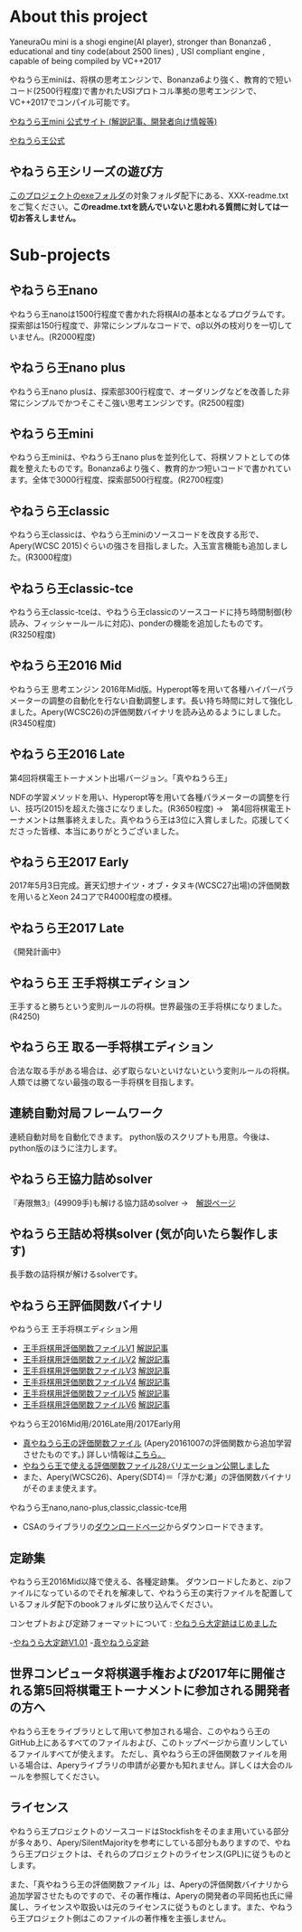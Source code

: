 # About this project

YaneuraOu mini is a shogi engine(AI player), stronger than Bonanza6 , educational and tiny code(about 2500 lines) , USI compliant engine , capable of being compiled by VC++2017

やねうら王miniは、将棋の思考エンジンで、Bonanza6より強く、教育的で短いコード(2500行程度)で書かれたUSIプロトコル準拠の思考エンジンで、VC++2017でコンパイル可能です。

[やねうら王mini 公式サイト (解説記事、開発者向け情報等)](http://yaneuraou.yaneu.com/YaneuraOu_Mini/)

[やねうら王公式 ](http://yaneuraou.yaneu.com/)

## やねうら王シリーズの遊び方

[このプロジェクトのexeフォルダ](https://github.com/yaneurao/YaneuraOu/tree/master/exe)の対象フォルダ配下にある、XXX-readme.txtをご覧ください。**このreadme.txtを読んでいないと思われる質問に対しては一切お答えしません。**

# Sub-projects

## やねうら王nano

やねうら王nanoは1500行程度で書かれた将棋AIの基本となるプログラムです。探索部は150行程度で、非常にシンプルなコードで、αβ以外の枝刈りを一切していません。(R2000程度)

## やねうら王nano plus

やねうら王nano plusは、探索部300行程度で、オーダリングなどを改善した非常にシンプルでかつそこそこ強い思考エンジンです。(R2500程度)

## やねうら王mini

やねうら王miniは、やねうら王nano plusを並列化して、将棋ソフトとしての体裁を整えたものです。Bonanza6より強く、教育的かつ短いコードで書かれています。全体で3000行程度、探索部500行程度。(R2700程度)

## やねうら王classic

やねうら王classicは、やねうら王miniのソースコードを改良する形で、Apery(WCSC 2015)ぐらいの強さを目指しました。入玉宣言機能も追加しました。(R3000程度)

## やねうら王classic-tce

やねうら王classic-tceは、やねうら王classicのソースコードに持ち時間制御(秒読み、フィッシャールールに対応)、ponderの機能を追加したものです。(R3250程度)

## やねうら王2016 Mid

やねうら王 思考エンジン 2016年Mid版。Hyperopt等を用いて各種ハイパーパラメーターの調整の自動化を行ない自動調整します。長い持ち時間に対して強化しました。Apery(WCSC26)の評価関数バイナリを読み込めるようにしました。(R3450程度)

## やねうら王2016 Late

第4回将棋電王トーナメント出場バージョン。「真やねうら王」

NDFの学習メソッドを用い、Hyperopt等を用いて各種パラメーターの調整を行い、技巧(2015)を超えた強さになりました。(R3650程度)
→　第4回将棋電王トーナメントは無事終えました。真やねうら王は3位に入賞しました。応援してくださった皆様、本当にありがとうございました。

## やねうら王2017 Early

2017年5月3日完成。蒼天幻想ナイツ・オブ・タヌキ(WCSC27出場)の評価関数を用いるとXeon 24コアでR4000程度の模様。

## やねうら王2017 Late

《開発計画中》

## やねうら王 王手将棋エディション

王手すると勝ちという変則ルールの将棋。世界最強の王手将棋になりました。(R4250)

## やねうら王 取る一手将棋エディション

合法な取る手がある場合は、必ず取らないといけないという変則ルールの将棋。人類では勝てない最強の取る一手将棋を目指します。

## 連続自動対局フレームワーク

連続自動対局を自動化できます。 python版のスクリプトも用意。今後は、python版のほうに注力します。

## やねうら王協力詰めsolver

『寿限無3』(49909手)も解ける協力詰めsolver →　[解説ページ](http://yaneuraou.yaneu.com/2016/01/02/%E5%8D%94%E5%8A%9B%E8%A9%B0%E3%82%81solver%E3%82%92%E5%85%AC%E9%96%8B%E3%81%97%E3%81%BE%E3%81%99/)

## やねうら王詰め将棋solver (気が向いたら製作します)

長手数の詰将棋が解けるsolverです。

## やねうら王評価関数バイナリ

やねうら王 王手将棋エディション用

- [王手将棋用評価関数ファイルV1](https://drive.google.com/file/d/0Bzbi5rbfN85NOEF6QWFienZrSDg/) [解説記事](http://yaneuraou.yaneu.com/2016/11/21/%E7%8E%8B%E6%89%8B%E5%B0%86%E6%A3%8B%E5%B0%82%E7%94%A8%E8%A9%95%E4%BE%A1%E9%96%A2%E6%95%B0%E3%83%95%E3%82%A1%E3%82%A4%E3%83%ABv1%E3%81%8C%E5%87%BA%E6%9D%A5%E3%81%BE%E3%81%97%E3%81%9F/)
- [王手将棋用評価関数ファイルV2](https://drive.google.com/open?id=0Bzbi5rbfN85Nci02T3hkWm1yQlE) [解説記事](http://yaneuraou.yaneu.com/2016/11/22/%E7%8E%8B%E6%89%8B%E5%B0%86%E6%A3%8B%E7%94%A8%E8%A9%95%E4%BE%A1%E9%96%A2%E6%95%B0%E3%83%95%E3%82%A1%E3%82%A4%E3%83%ABv2%E3%82%92%E5%85%AC%E9%96%8B%E3%81%97%E3%81%BE%E3%81%97%E3%81%9F/)
- [王手将棋用評価関数ファイルV3](https://drive.google.com/open?id=0Bzbi5rbfN85NVGJ3eHNtaHZhLXc) [解説記事](http://yaneuraou.yaneu.com/2016/11/23/%E7%8E%8B%E6%89%8B%E5%B0%86%E6%A3%8B%E7%94%A8%E8%A9%95%E4%BE%A1%E9%96%A2%E6%95%B0%E3%83%95%E3%82%A1%E3%82%A4%E3%83%ABv3%E3%82%92%E5%85%AC%E9%96%8B%E3%81%97%E3%81%BE%E3%81%97%E3%81%9F/)
- [王手将棋用評価関数ファイルV4](https://drive.google.com/open?id=0Bzbi5rbfN85NcTIzaFVKU0ZfNU0) [解説記事](http://yaneuraou.yaneu.com/2016/11/23/%E7%8E%8B%E6%89%8B%E5%B0%86%E6%A3%8B%E7%94%A8%E8%A9%95%E4%BE%A1%E9%96%A2%E6%95%B0%E3%83%95%E3%82%A1%E3%82%A4%E3%83%ABv4%E3%82%92%E5%85%AC%E9%96%8B%E3%81%97%E3%81%BE%E3%81%97%E3%81%9F/)
- [王手将棋用評価関数ファイルV5](https://drive.google.com/open?id=0Bzbi5rbfN85Na3ZOeE5zNUZpNkE) [解説記事](http://yaneuraou.yaneu.com/2016/11/24/%E7%8E%8B%E6%89%8B%E5%B0%86%E6%A3%8B%E7%94%A8%E8%A9%95%E4%BE%A1%E9%96%A2%E6%95%B0%E3%83%95%E3%82%A1%E3%82%A4%E3%83%ABv5%E3%82%92%E5%85%AC%E9%96%8B%E3%81%97%E3%81%BE%E3%81%97%E3%81%9F/)
- [王手将棋用評価関数ファイルV6](https://drive.google.com/open?id=0Bzbi5rbfN85NeWxUWUFfMFdZSjQ) [解説記事](http://yaneuraou.yaneu.com/2016/11/29/%E7%8E%8B%E6%89%8B%E5%B0%86%E6%A3%8B%E7%94%A8%E8%A9%95%E4%BE%A1%E9%96%A2%E6%95%B0%E3%83%95%E3%82%A1%E3%82%A4%E3%83%ABv6%E3%82%92%E5%85%AC%E9%96%8B%E3%81%97%E3%81%BE%E3%81%97%E3%81%9F/)

やねうら王2016Mid用/2016Late用/2017Early用

- [真やねうら王の評価関数ファイル](https://drive.google.com/open?id=0ByIGrGAuSfHHVVh0bEhxRHNpcGc) (Apery20161007の評価関数から追加学習させたものです。) 詳しい情報は[こちら。](http://yaneuraou.yaneu.com/2016/10/17/%E7%9C%9F%E3%82%84%E3%81%AD%E3%81%86%E3%82%89%E7%8E%8B%E3%81%AE%E8%A9%95%E4%BE%A1%E9%96%A2%E6%95%B0%E3%81%AB%E3%81%A4%E3%81%84%E3%81%A6/)
- [やねうら王で使える評価関数ファイル28バリエーション公開しました](http://yaneuraou.yaneu.com/2016/07/22/%E3%82%84%E3%81%AD%E3%81%86%E3%82%89%E7%8E%8B%E3%81%A7%E4%BD%BF%E3%81%88%E3%82%8B%E8%A9%95%E4%BE%A1%E9%96%A2%E6%95%B0%E3%83%95%E3%82%A1%E3%82%A4%E3%83%AB28%E3%83%90%E3%83%AA%E3%82%A8%E3%83%BC%E3%82%B7/)
- また、Apery(WCSC26)、Apery(SDT4)＝「浮かむ瀬」の評価関数バイナリがそのまま使えます。

やねうら王nano,nano-plus,classic,classic-tce用
- CSAのライブラリの[ダウンロードページ](http://www.computer-shogi.org/library/)からダウンロードできます。

## 定跡集

やねうら王2016Mid以降で使える、各種定跡集。
ダウンロードしたあと、zipファイルになっているのでそれを解凍して、やねうら王の実行ファイルを配置しているフォルダ配下のbookフォルダに放り込んでください。

コンセプトおよび定跡フォーマットについて : [やねうら大定跡はじめました](http://yaneuraou.yaneu.com/2016/07/10/%E3%82%84%E3%81%AD%E3%81%86%E3%82%89%E5%A4%A7%E5%AE%9A%E8%B7%A1%E3%81%AF%E3%81%98%E3%82%81%E3%81%BE%E3%81%97%E3%81%9F/)

-[やねうら大定跡V1.01](https://drive.google.com/open?id=0Bzbi5rbfN85NbWxfazMzamFVZm8)
-[真やねうら定跡](https://drive.google.com/open?id=0ByIGrGAuSfHHcXRrc2FmdHVmRzA)

## 世界コンピュータ将棋選手権および2017年に開催される第5回将棋電王トーナメントに参加される開発者の方へ

やねうら王をライブラリとして用いて参加される場合、このやねうら王のGitHub上にあるすべてのファイルおよび、このトップページから直リンしているファイルすべてが使えます。
ただし、真やねうら王の評価関数ファイルを用いる場合は、Aperyライブラリの申請が必要かも知れません。詳しくは大会のルールを参照してください。

## ライセンス

やねうら王プロジェクトのソースコードはStockfishをそのまま用いている部分が多々あり、Apery/SilentMajorityを参考にしている部分もありますので、やねうら王プロジェクトは、それらのプロジェクトのライセンス(GPL)に従うものとします。

また、「真やねうら王の評価関数ファイル」は、Aperyの評価関数バイナリから追加学習させたものですので、その著作権は、Aperyの開発者の平岡拓也氏に帰属し、ライセンスや取扱いは元のライセンスに従うものとします。また、やねうら王プロジェクト側はこのファイルの著作権を主張しません。
